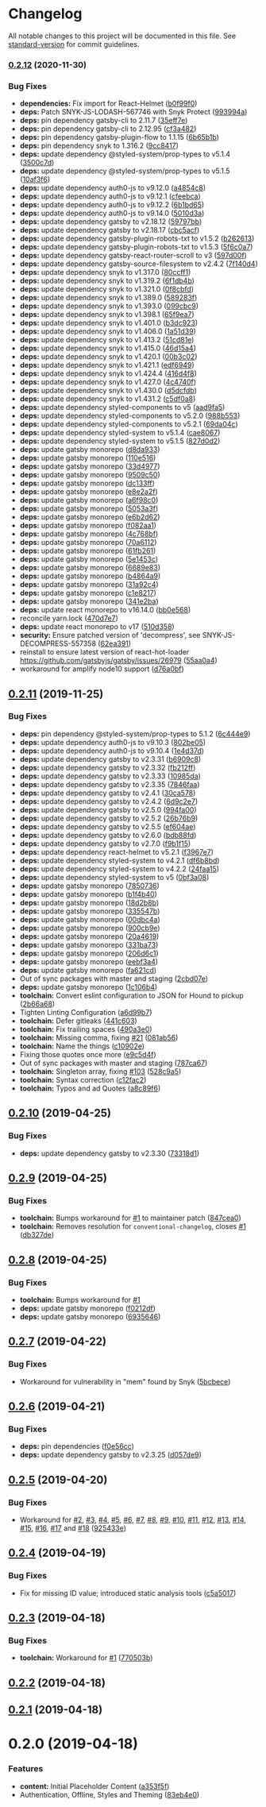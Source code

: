 # Changelog

All notable changes to this project will be documented in this file. See [standard-version](https://github.com/conventional-changelog/standard-version) for commit guidelines.

### [0.2.12](https://github.com/grendel-consulting/corporate-frontend/compare/v0.2.11...v0.2.12) (2020-11-30)


### Bug Fixes

* **dependencies:** Fix import for React-Helmet ([b0f99f0](https://github.com/grendel-consulting/corporate-frontend/commit/b0f99f037571508fa9b609f10fda18b1b6e73f5b))
* **deps:** Patch SNYK-JS-LODASH-567746 with Snyk Protect ([993994a](https://github.com/grendel-consulting/corporate-frontend/commit/993994af2e49a35de1ddd292da146c703e80ba29))
* **deps:** pin dependency gatsby-cli to 2.11.7 ([35eff7e](https://github.com/grendel-consulting/corporate-frontend/commit/35eff7e7022ce7bf2bd7101f760e7c5bb4862f17))
* **deps:** pin dependency gatsby-cli to 2.12.95 ([cf3a482](https://github.com/grendel-consulting/corporate-frontend/commit/cf3a482320739a6a60b2cc2cf7a7cfdb9ab3290a))
* **deps:** pin dependency gatsby-plugin-flow to 1.1.15 ([6b65b1b](https://github.com/grendel-consulting/corporate-frontend/commit/6b65b1b990228f9a36e9037cebc11a37757690d6))
* **deps:** pin dependency snyk to 1.316.2 ([9cc8417](https://github.com/grendel-consulting/corporate-frontend/commit/9cc8417d2899a38aaa74420073ba9e44c09f8f9f))
* **deps:** update dependency @styled-system/prop-types to v5.1.4 ([3500c7d](https://github.com/grendel-consulting/corporate-frontend/commit/3500c7dd6ceec45d5349e69b69b7db3d51cac49b))
* **deps:** update dependency @styled-system/prop-types to v5.1.5 ([10af3f6](https://github.com/grendel-consulting/corporate-frontend/commit/10af3f6ced7a590200fb8ad4721acdb854016255))
* **deps:** update dependency auth0-js to v9.12.0 ([a4854c8](https://github.com/grendel-consulting/corporate-frontend/commit/a4854c85849c623bdf4a606b89ebfd4095668a3f))
* **deps:** update dependency auth0-js to v9.12.1 ([cfeebca](https://github.com/grendel-consulting/corporate-frontend/commit/cfeebca2b10286f358eb6c7ea51a0973306d9cf3))
* **deps:** update dependency auth0-js to v9.12.2 ([6b1bd65](https://github.com/grendel-consulting/corporate-frontend/commit/6b1bd65d5f3bd1457c98102c9348103d0313e1f6))
* **deps:** update dependency auth0-js to v9.14.0 ([5010d3a](https://github.com/grendel-consulting/corporate-frontend/commit/5010d3a2949de34bbf97c738bdf856f80e156332))
* **deps:** update dependency gatsby to v2.18.12 ([59797bb](https://github.com/grendel-consulting/corporate-frontend/commit/59797bb0788b4334a6eb25fef8f6929028841160))
* **deps:** update dependency gatsby to v2.18.17 ([cbc5acf](https://github.com/grendel-consulting/corporate-frontend/commit/cbc5acf873777fc83c8aedf0059c0b893769aefd))
* **deps:** update dependency gatsby-plugin-robots-txt to v1.5.2 ([b262613](https://github.com/grendel-consulting/corporate-frontend/commit/b262613571fc9c9d7249a66d31ec03893ce7cf2a))
* **deps:** update dependency gatsby-plugin-robots-txt to v1.5.3 ([5f6c0a7](https://github.com/grendel-consulting/corporate-frontend/commit/5f6c0a7189b520b610a4c7bf35d5c1e737081c3f))
* **deps:** update dependency gatsby-react-router-scroll to v3 ([597d00f](https://github.com/grendel-consulting/corporate-frontend/commit/597d00f9f075d8beaee485ccbb9ea356efc24567))
* **deps:** update dependency gatsby-source-filesystem to v2.4.2 ([7f140d4](https://github.com/grendel-consulting/corporate-frontend/commit/7f140d43e62b58f146caf2ed2f8fb42ab3100836))
* **deps:** update dependency snyk to v1.317.0 ([80ccff1](https://github.com/grendel-consulting/corporate-frontend/commit/80ccff1d527b24d1a69d6962e38d49b8ec7f14cc))
* **deps:** update dependency snyk to v1.319.2 ([6f1db4b](https://github.com/grendel-consulting/corporate-frontend/commit/6f1db4b3f6124562c40aad772090a4b0904ff6b8))
* **deps:** update dependency snyk to v1.321.0 ([0f8cbfd](https://github.com/grendel-consulting/corporate-frontend/commit/0f8cbfde56c5835fe7d5c42876f8782b5fcfa2d3))
* **deps:** update dependency snyk to v1.389.0 ([589283f](https://github.com/grendel-consulting/corporate-frontend/commit/589283ffbe35558a0668e9d7b70948b9e0256514))
* **deps:** update dependency snyk to v1.393.0 ([099cbc9](https://github.com/grendel-consulting/corporate-frontend/commit/099cbc93666525145090f31a345d05be0d701ccc))
* **deps:** update dependency snyk to v1.398.1 ([65f9ea7](https://github.com/grendel-consulting/corporate-frontend/commit/65f9ea7b1360108d5c97824fa5440684f1311f2c))
* **deps:** update dependency snyk to v1.401.0 ([b3dc923](https://github.com/grendel-consulting/corporate-frontend/commit/b3dc92365e690398a43c5cdf5f4a4204e551f016))
* **deps:** update dependency snyk to v1.406.0 ([1a51d39](https://github.com/grendel-consulting/corporate-frontend/commit/1a51d39eb3931f5c0dcf638941ec8f2a8ffa65f7))
* **deps:** update dependency snyk to v1.413.2 ([51cd81e](https://github.com/grendel-consulting/corporate-frontend/commit/51cd81e7917521e6a0678e57b079a660cb7b4cf3))
* **deps:** update dependency snyk to v1.415.0 ([46d15a4](https://github.com/grendel-consulting/corporate-frontend/commit/46d15a4ac217b3919eddd895634ef5df0a784f53))
* **deps:** update dependency snyk to v1.420.1 ([00b3c02](https://github.com/grendel-consulting/corporate-frontend/commit/00b3c02a37dfc921dffe3efc28056dab92bec142))
* **deps:** update dependency snyk to v1.421.1 ([edf6949](https://github.com/grendel-consulting/corporate-frontend/commit/edf6949d3191a7376a3bee93dda8cb5708df85e9))
* **deps:** update dependency snyk to v1.424.4 ([416d4f8](https://github.com/grendel-consulting/corporate-frontend/commit/416d4f83c64efffe067742ecd5fc61c8c31c8bf4))
* **deps:** update dependency snyk to v1.427.0 ([4c4740f](https://github.com/grendel-consulting/corporate-frontend/commit/4c4740f2ed133d13b86b3c8691ee4f684b1c6af1))
* **deps:** update dependency snyk to v1.430.0 ([d5dcfdb](https://github.com/grendel-consulting/corporate-frontend/commit/d5dcfdbf17532cf23f6eacea543b05f17918d5e8))
* **deps:** update dependency snyk to v1.431.2 ([c5df0a8](https://github.com/grendel-consulting/corporate-frontend/commit/c5df0a8f266eccdf2041925ac74c619d22a639ac))
* **deps:** update dependency styled-components to v5 ([aad9fa5](https://github.com/grendel-consulting/corporate-frontend/commit/aad9fa5833e084c2f38a076e4aa6535db0a15e78))
* **deps:** update dependency styled-components to v5.2.0 ([988b553](https://github.com/grendel-consulting/corporate-frontend/commit/988b5535798ca79ab30712eea180b3de8c5c55c1))
* **deps:** update dependency styled-components to v5.2.1 ([69da04c](https://github.com/grendel-consulting/corporate-frontend/commit/69da04ce3c1ff8609fdb964edb621db2c8355301))
* **deps:** update dependency styled-system to v5.1.4 ([cae8067](https://github.com/grendel-consulting/corporate-frontend/commit/cae80671ac92965126642418ddc9ac55a2e7c8fc))
* **deps:** update dependency styled-system to v5.1.5 ([827d0d2](https://github.com/grendel-consulting/corporate-frontend/commit/827d0d286c8c345c817d61063725f569640db1bc))
* **deps:** update gatsby monorepo ([d8da933](https://github.com/grendel-consulting/corporate-frontend/commit/d8da9333883d6347f87dab918010e17cfc866ce2))
* **deps:** update gatsby monorepo ([110e516](https://github.com/grendel-consulting/corporate-frontend/commit/110e5161b5ecfe7d7c84509887afc3a8e6252a6a))
* **deps:** update gatsby monorepo ([33d4977](https://github.com/grendel-consulting/corporate-frontend/commit/33d49773d13421424b2d6bff7cdddcc69e19fc18))
* **deps:** update gatsby monorepo ([9509c50](https://github.com/grendel-consulting/corporate-frontend/commit/9509c502fb1308107d83476abda7f7b09a3d8c21))
* **deps:** update gatsby monorepo ([dc133ff](https://github.com/grendel-consulting/corporate-frontend/commit/dc133ffe65fde9954a7aac58feb2b518549b48ce))
* **deps:** update gatsby monorepo ([e8e2a2f](https://github.com/grendel-consulting/corporate-frontend/commit/e8e2a2fef4a808bc57c577d637c53045f78d84b5))
* **deps:** update gatsby monorepo ([a6f98c0](https://github.com/grendel-consulting/corporate-frontend/commit/a6f98c0fbc4c179d9a5ddc39400af12984d3a6e6))
* **deps:** update gatsby monorepo ([5053a3f](https://github.com/grendel-consulting/corporate-frontend/commit/5053a3f159c5a5f2e6bc9aeff3d2591f2f581f27))
* **deps:** update gatsby monorepo ([e6b2d62](https://github.com/grendel-consulting/corporate-frontend/commit/e6b2d622b6285c36161abb812427fcecf9a4ec77))
* **deps:** update gatsby monorepo ([f082aa1](https://github.com/grendel-consulting/corporate-frontend/commit/f082aa1e65e703301705de5c3a5a18f69c2cc84e))
* **deps:** update gatsby monorepo ([4c768bf](https://github.com/grendel-consulting/corporate-frontend/commit/4c768bfc2004e8ac6d1653893520ff4070d7926f))
* **deps:** update gatsby monorepo ([70a6112](https://github.com/grendel-consulting/corporate-frontend/commit/70a6112aec1dc63d6f9f7175dee6c6a100b14191))
* **deps:** update gatsby monorepo ([61fb261](https://github.com/grendel-consulting/corporate-frontend/commit/61fb261065da31fefae83ce944ed84185f4fe8fb))
* **deps:** update gatsby monorepo ([5e1453c](https://github.com/grendel-consulting/corporate-frontend/commit/5e1453c1ed81121718f49b248e565ed02f7ab6bb))
* **deps:** update gatsby monorepo ([6689e83](https://github.com/grendel-consulting/corporate-frontend/commit/6689e83ce037fe6b4482aa0deadb0555b86208cb))
* **deps:** update gatsby monorepo ([b4864a9](https://github.com/grendel-consulting/corporate-frontend/commit/b4864a9e94393f5f4b81c6e95da444dd03e95bb6))
* **deps:** update gatsby monorepo ([31a92c4](https://github.com/grendel-consulting/corporate-frontend/commit/31a92c49533b1f49cb629e2cba97036bf781ec78))
* **deps:** update gatsby monorepo ([c1e8217](https://github.com/grendel-consulting/corporate-frontend/commit/c1e82176d13cc75d810e428e330ca8083ed80f56))
* **deps:** update gatsby monorepo ([341e2ba](https://github.com/grendel-consulting/corporate-frontend/commit/341e2ba3904342c5dfedff13355d1636cf902402))
* **deps:** update react monorepo to v16.14.0 ([bb0e568](https://github.com/grendel-consulting/corporate-frontend/commit/bb0e56866485b5e3d4aeefa751f579c51e2e9612))
* reconcile yarn.lock ([470d7e7](https://github.com/grendel-consulting/corporate-frontend/commit/470d7e74e9783be94022b23f5abf8a620a1b89f4))
* **deps:** update react monorepo to v17 ([510d358](https://github.com/grendel-consulting/corporate-frontend/commit/510d3586576c659edb9f4e4596732970f519bccc))
* **security:** Ensure patched version of 'decompress', see SNYK-JS-DECOMPRESS-557358 ([62ea391](https://github.com/grendel-consulting/corporate-frontend/commit/62ea39120e4ce3c5115baed62fae8ef0bf824885))
* reinstall to ensure latest version of react-hot-loader https://github.com/gatsbyjs/gatsby/issues/26979 ([55aa0a4](https://github.com/grendel-consulting/corporate-frontend/commit/55aa0a42275471f6ecd6ef38f129ebebc15d11b1))
* workaround for amplify node10 support ([d76a0bf](https://github.com/grendel-consulting/corporate-frontend/commit/d76a0bfeafc845ddb8ea2843ed4dc696b9de1eb0))

## [0.2.11](https://github.com/grendel-consulting/corporate-frontend/compare/v0.2.10...v0.2.11) (2019-11-25)


### Bug Fixes

* **deps:** pin dependency @styled-system/prop-types to 5.1.2 ([6c444e9](https://github.com/grendel-consulting/corporate-frontend/commit/6c444e9))
* **deps:** update dependency auth0-js to v9.10.3 ([802be05](https://github.com/grendel-consulting/corporate-frontend/commit/802be05))
* **deps:** update dependency auth0-js to v9.10.4 ([1e4d37d](https://github.com/grendel-consulting/corporate-frontend/commit/1e4d37d))
* **deps:** update dependency gatsby to v2.3.31 ([b6909c8](https://github.com/grendel-consulting/corporate-frontend/commit/b6909c8))
* **deps:** update dependency gatsby to v2.3.32 ([fb212ff](https://github.com/grendel-consulting/corporate-frontend/commit/fb212ff))
* **deps:** update dependency gatsby to v2.3.33 ([10985da](https://github.com/grendel-consulting/corporate-frontend/commit/10985da))
* **deps:** update dependency gatsby to v2.3.35 ([7846faa](https://github.com/grendel-consulting/corporate-frontend/commit/7846faa))
* **deps:** update dependency gatsby to v2.4.1 ([30ca578](https://github.com/grendel-consulting/corporate-frontend/commit/30ca578))
* **deps:** update dependency gatsby to v2.4.2 ([6d9c2e7](https://github.com/grendel-consulting/corporate-frontend/commit/6d9c2e7))
* **deps:** update dependency gatsby to v2.5.0 ([994fa00](https://github.com/grendel-consulting/corporate-frontend/commit/994fa00))
* **deps:** update dependency gatsby to v2.5.2 ([26b76b9](https://github.com/grendel-consulting/corporate-frontend/commit/26b76b9))
* **deps:** update dependency gatsby to v2.5.5 ([ef604ae](https://github.com/grendel-consulting/corporate-frontend/commit/ef604ae))
* **deps:** update dependency gatsby to v2.6.0 ([bdb88fd](https://github.com/grendel-consulting/corporate-frontend/commit/bdb88fd))
* **deps:** update dependency gatsby to v2.7.0 ([f9b1f15](https://github.com/grendel-consulting/corporate-frontend/commit/f9b1f15))
* **deps:** update dependency react-helmet to v5.2.1 ([f3967e7](https://github.com/grendel-consulting/corporate-frontend/commit/f3967e7))
* **deps:** update dependency styled-system to v4.2.1 ([df6b8bd](https://github.com/grendel-consulting/corporate-frontend/commit/df6b8bd))
* **deps:** update dependency styled-system to v4.2.2 ([24faa15](https://github.com/grendel-consulting/corporate-frontend/commit/24faa15))
* **deps:** update dependency styled-system to v5 ([0bf3a08](https://github.com/grendel-consulting/corporate-frontend/commit/0bf3a08))
* **deps:** update gatsby monorepo ([7850736](https://github.com/grendel-consulting/corporate-frontend/commit/7850736))
* **deps:** update gatsby monorepo ([b1f4b40](https://github.com/grendel-consulting/corporate-frontend/commit/b1f4b40))
* **deps:** update gatsby monorepo ([18d2b8b](https://github.com/grendel-consulting/corporate-frontend/commit/18d2b8b))
* **deps:** update gatsby monorepo ([335547b](https://github.com/grendel-consulting/corporate-frontend/commit/335547b))
* **deps:** update gatsby monorepo ([00dbc4a](https://github.com/grendel-consulting/corporate-frontend/commit/00dbc4a))
* **deps:** update gatsby monorepo ([900cb9e](https://github.com/grendel-consulting/corporate-frontend/commit/900cb9e))
* **deps:** update gatsby monorepo ([20a4619](https://github.com/grendel-consulting/corporate-frontend/commit/20a4619))
* **deps:** update gatsby monorepo ([331ba73](https://github.com/grendel-consulting/corporate-frontend/commit/331ba73))
* **deps:** update gatsby monorepo ([206d6c1](https://github.com/grendel-consulting/corporate-frontend/commit/206d6c1))
* **deps:** update gatsby monorepo ([eebf3a4](https://github.com/grendel-consulting/corporate-frontend/commit/eebf3a4))
* **deps:** update gatsby monorepo ([fa621cd](https://github.com/grendel-consulting/corporate-frontend/commit/fa621cd))
* Out of sync packages with master and staging ([2cbd07e](https://github.com/grendel-consulting/corporate-frontend/commit/2cbd07e))
* **deps:** update gatsby monorepo ([1c106b4](https://github.com/grendel-consulting/corporate-frontend/commit/1c106b4))
* **toolchain:** Convert eslint configuration to JSON for Hound to pickup ([2b66a68](https://github.com/grendel-consulting/corporate-frontend/commit/2b66a68))
* Tighten Linting Configuration ([a6d99b7](https://github.com/grendel-consulting/corporate-frontend/commit/a6d99b7))
* **toolchain:** Defer gitleaks ([441c603](https://github.com/grendel-consulting/corporate-frontend/commit/441c603))
* **toolchain:** Fix trailing spaces ([490a3e0](https://github.com/grendel-consulting/corporate-frontend/commit/490a3e0))
* **toolchain:** Missing comma, fixing [#21](https://github.com/grendel-consulting/corporate-frontend/issues/21) ([081ab56](https://github.com/grendel-consulting/corporate-frontend/commit/081ab56))
* **toolchain:** Name the things ([c10902e](https://github.com/grendel-consulting/corporate-frontend/commit/c10902e))
* Fixing those quotes once more ([e9c5d4f](https://github.com/grendel-consulting/corporate-frontend/commit/e9c5d4f))
* Out of sync packages with master and staging ([787ca67](https://github.com/grendel-consulting/corporate-frontend/commit/787ca67))
* **toolchain:** Singleton array, fixing [#103](https://github.com/grendel-consulting/corporate-frontend/issues/103) ([528c9a5](https://github.com/grendel-consulting/corporate-frontend/commit/528c9a5))
* **toolchain:** Syntax correction ([c12fac2](https://github.com/grendel-consulting/corporate-frontend/commit/c12fac2))
* **toolchain:** Typos and ad Quotes ([a8c89f6](https://github.com/grendel-consulting/corporate-frontend/commit/a8c89f6))



## [0.2.10](https://github.com/grendel-consulting/corporate-frontend/compare/v0.2.9...v0.2.10) (2019-04-25)


### Bug Fixes

* **deps:** update dependency gatsby to v2.3.30 ([73318d1](https://github.com/grendel-consulting/corporate-frontend/commit/73318d1))



## [0.2.9](https://github.com/grendel-consulting/corporate-frontend/compare/v0.2.8...v0.2.9) (2019-04-25)


### Bug Fixes

* **toolchain:** Bumps workaround for [#1](https://github.com/grendel-consulting/corporate-frontend/issues/1) to maintainer patch ([847cea0](https://github.com/grendel-consulting/corporate-frontend/commit/847cea0))
* **toolchain:** Removes resolution for `conventional-changelog`, closes [#1](https://github.com/grendel-consulting/corporate-frontend/issues/1) ([db327de](https://github.com/grendel-consulting/corporate-frontend/commit/db327de))



## [0.2.8](https://github.com/grendel-consulting/corporate-frontend/compare/v0.2.7...v0.2.8) (2019-04-25)


### Bug Fixes

* **toolchain:** Bumps workaround for [#1](https://github.com/grendel-consulting/corporate-frontend/issues/1)
* **deps:** update gatsby monorepo ([f0212df](https://github.com/grendel-consulting/corporate-frontend/commit/f0212df))
* **deps:** update gatsby monorepo ([6935646](https://github.com/grendel-consulting/corporate-frontend/commit/6935646))



## [0.2.7](https://github.com/grendel-consulting/corporate-frontend/compare/v0.2.6...v0.2.7) (2019-04-22)


### Bug Fixes

* Workaround for vulnerability in "mem" found by Snyk ([5bcbece](https://github.com/grendel-consulting/corporate-frontend/commit/5bcbece))



## [0.2.6](https://github.com/grendel-consulting/corporate-frontend/compare/v0.2.5...v0.2.6) (2019-04-21)


### Bug Fixes

* **deps:** pin dependencies ([f0e56cc](https://github.com/grendel-consulting/corporate-frontend/commit/f0e56cc))
* **deps:** update dependency gatsby to v2.3.25 ([d057de9](https://github.com/grendel-consulting/corporate-frontend/commit/d057de9))



## [0.2.5](https://github.com/grendel-consulting/corporate-frontend/compare/v0.2.4...v0.2.5) (2019-04-20)


### Bug Fixes

* Workaround for [#2](https://github.com/grendel-consulting/corporate-frontend/issues/2), [#3](https://github.com/grendel-consulting/corporate-frontend/issues/3), [#4](https://github.com/grendel-consulting/corporate-frontend/issues/4), [#5](https://github.com/grendel-consulting/corporate-frontend/issues/5), [#6](https://github.com/grendel-consulting/corporate-frontend/issues/6), [#7](https://github.com/grendel-consulting/corporate-frontend/issues/7), [#8](https://github.com/grendel-consulting/corporate-frontend/issues/8), [#9](https://github.com/grendel-consulting/corporate-frontend/issues/9), [#10](https://github.com/grendel-consulting/corporate-frontend/issues/10), [#11](https://github.com/grendel-consulting/corporate-frontend/issues/11), [#12](https://github.com/grendel-consulting/corporate-frontend/issues/12), [#13](https://github.com/grendel-consulting/corporate-frontend/issues/13), [#14](https://github.com/grendel-consulting/corporate-frontend/issues/14), [#15](https://github.com/grendel-consulting/corporate-frontend/issues/15), [#16](https://github.com/grendel-consulting/corporate-frontend/issues/16), [#17](https://github.com/grendel-consulting/corporate-frontend/issues/17) and [#18](https://github.com/grendel-consulting/corporate-frontend/issues/18) ([925433e](https://github.com/grendel-consulting/corporate-frontend/commit/925433e))



## [0.2.4](https://github.com/grendel-consulting/corporate-frontend/compare/v0.2.3...v0.2.4) (2019-04-19)


### Bug Fixes

* Fix for missing ID value; introduced static analysis tools ([c5a5017](https://github.com/grendel-consulting/corporate-frontend/commit/c5a5017))



## [0.2.3](https://github.com/grendel-consulting/corporate-frontend/compare/v0.2.2...v0.2.3) (2019-04-18)


### Bug Fixes

* **toolchain:** Workaround for [#1](https://github.com/grendel-consulting/corporate-frontend/issues/1) ([770503b](https://github.com/grendel-consulting/corporate-frontend/commit/770503b))



## [0.2.2](https://github.com/grendel-consulting/corporate-frontend/compare/v0.2.1...v0.2.2) (2019-04-18)



## [0.2.1](https://github.com/grendel-consulting/corporate-frontend/compare/v0.2.0...v0.2.1) (2019-04-18)



# 0.2.0 (2019-04-18)


### Features

* **content:** Initial Placeholder Content ([a353f5f](https://github.com/grendel-consulting/corporate-frontend/commit/a353f5f))
* Authentication, Offline, Styles and Theming ([83eb4e0](https://github.com/grendel-consulting/corporate-frontend/commit/83eb4e0))
